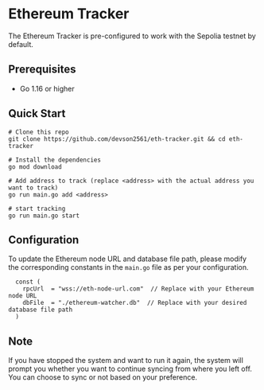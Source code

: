# Ethereum Tracker
The Ethereum Tracker is pre-configured to work with the Sepolia testnet by default.


## Prerequisites

- Go 1.16 or higher

## Quick Start

```shell
# Clone this repo
git clone https://github.com/devson2561/eth-tracker.git && cd eth-tracker

# Install the dependencies
go mod download

# Add address to track (replace <address> with the actual address you want to track)
go run main.go add <address>

# start tracking
go run main.go start

```


## Configuration
To update the Ethereum node URL and database file path, please modify the corresponding constants in the `main.go` file as per your configuration.

```shell
  const (
    rpcUrl  = "wss://eth-node-url.com"  // Replace with your Ethereum node URL
    dbFile  = "./ethereum-watcher.db"  // Replace with your desired database file path
  )
```

## Note
If you have stopped the system and want to run it again, the system will prompt you whether you want to continue syncing from where you left off. You can choose to sync or not based on your preference.